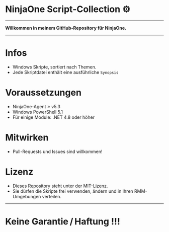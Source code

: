 # NinjaOne Script-Collection ⚙️

---

**Willkommen in meinem  GitHub-Repository für NinjaOne.**

---

# Infos
* Windows Skripte, sortiert nach Themen.  
* Jede Skriptdatei enthält eine ausführ­liche `Synopsis`

# Voraussetzungen
* NinjaOne-Agent ≥ v5.3
* Windows PowerShell 5.1
* Für einige Module: .NET 4.8 oder höher

# Mitwirken
* Pull-Requests und Issues sind willkommen!

# Lizenz
* Dieses Repository steht unter der MIT-Lizenz.
* Sie dürfen die Skripte frei verwenden, ändern und in Ihren RMM-Umgebungen verteilen. 

---

# Keine Garantie / Haftung !!!
